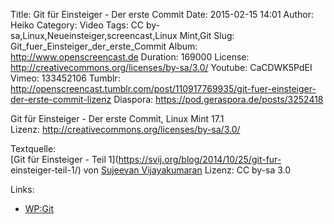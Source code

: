 Title: Git für Einsteiger - Der erste Commit
Date: 2015-02-15 14:01
Author: Heiko
Category: Video
Tags: CC by-sa,Linux,Neueinsteiger,screencast,Linux Mint,Git
Slug: Git_fuer_Einsteiger_der_erste_Commit
Album: http://www.openscreencast.de
Duration: 169000
License: http://creativecommons.org/licenses/by-sa/3.0/
Youtube: CaCDWK5PdEI
Vimeo: 133452106
Tumblr: http://openscreencast.tumblr.com/post/110917769935/git-fuer-einsteiger-der-erste-commit-lizenz
Diaspora: https://pod.geraspora.de/posts/3252418

Git für Einsteiger - Der erste Commit, Linux Mint 17.1  
Lizenz: <http://creativecommons.org/licenses/by-sa/3.0/>  
  
Textquelle:  
[Git für Einsteiger - Teil 1](https://svij.org/blog/2014/10/25/git-fur-
einsteiger-teil-1/) von [Sujeevan Vijayakumaran](http://svij.org/) Lizenz: CC
by-sa 3.0

Links:

  * [WP:Git](http://de.wikipedia.org/wiki/Git "Link zu wikipedia.org/" )

